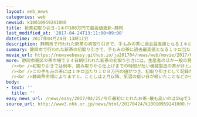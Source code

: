 ```yaml
---
layout: web_news
categories: web
newsid: k10010959241000
title: 新茶初取り引き-1キロ108万円で最高値更新-静岡
last_modified_at: '2017-04-24T13:11:00+09:00'
datetime: 2017年04月24日 13時11分
description: 静岡市で行われた新茶の初取り引きで、手もみの茶に過去最高値となる１キロ当たり１０８万円の値がつきました。
summary: 静岡市で行われた新茶の初取り引きで、手もみの茶に過去最高値となる１キロ当たり１０８万円の値がつきました。
movie_url: https://newswebeasy.github.io/ja201704/news/web/movie/2017/04/25/k10010959241000.mp4
more: 静岡市葵区の茶市場で２４日朝行われた新茶の初取り引きには、生産者のほか一般の見学者などおよそ８００人が集まり、午前７時のベルの合図とともに一斉に取り引きが始まりました。<br
  /><br />初取り引きでは例年、摘み取りから仕上げまでの時間が短い機械製造の茶がほとんどですが、ことしは市場を盛り上げようと、ＪＡ富士宮の茶農家が手もみで仕上げた特別な茶の葉が出されました。<br
  /><br />この手もみの茶には１キロ当たり１０８万円の値がつき、初取り引きとして記録が残る昭和３２年以降で最高値となりました。また、機械で作られたものではＪＡしみず・両河内支店の茶が１キロ当たり８万８８００円で、３８年連続で最も高い値をつけました。<br
  /><br />静岡茶市場によりますと、ことしは２月以降、気温の低い日が続いたことなどから生育がやや遅れ、２４日の取り扱い量は１７００キロ余りと過去５年で最も少なくなったものの、柔らかく良質な茶がそろっているということです。静岡県内の茶の取り引きは、来月初旬から中旬にかけてピークを迎えます。
body:
- text: ''
  title: ''
easy_news_url: /news/easy/2017/04/25/今年最初にとれたお茶-最も高いのは1kgで108万円/
source_url: http://www3.nhk.or.jp/news/html/20170424/k10010959241000.html
...
```

